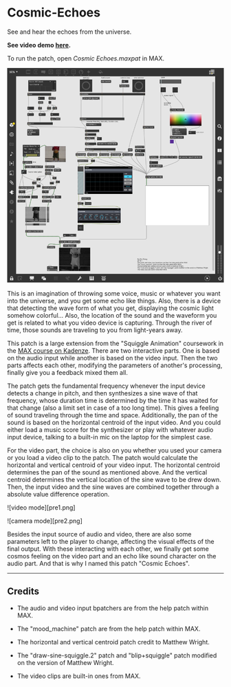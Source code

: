 # Cosmic-Echoes

See and hear the echoes from the universe.

**See video demo [here](https://www.kadenze.com/users/zhe-zhang/portfolio_projects/ii-c8d45663-014f-412c-9de1-e0ea8bed9224).**

To run the patch, open *Cosmic Echoes.maxpat* in MAX.

![patch](patch.png)

This is an imagination of throwing some voice, music or whatever you want into the universe, and you get some echo like things. Also, there is a device that detecting the wave form of what you get, displaying the cosmic light somehow colorful... Also, the location of the sound and the waveform you get is related to what you video device is capturing. Through the river of time, those sounds are traveling to you from light-years away.

This patch is a large extension from the "Squiggle Animation" coursework in the [MAX course on Kadenze](https://www.kadenze.com/courses/programming-max-structuring-interactive-software-for-digital-arts-i/info). There are two interactive parts. One is based on the audio input while another is based on the video input. Then the two parts affects each other, modifying the parameters of another's processing, finally give you a feedback mixed them all.

The patch gets the fundamental frequency whenever the input device detects a change in pitch, and then synthesizes a sine wave of that frequency, whose duration time is determined by the time it has waited for that change (also a limit set in case of a too long time). This gives a feeling of sound traveling through the time and space. Additionally, the pan of the sound is based on the horizontal centroid of the input video. And you could either load a music score for the synthesizer or play with whatever audio input device, talking to a built-in mic on the laptop for the simplest case.

For the video part, the choice is also on you whether you used your camera or you load a video clip to the patch. The patch would calculate the horizontal and vertical centroid of your video input. The horizontal centroid determines the pan of the sound as mentioned above. And the vertical centroid determines the vertical location of the sine wave to be drew down. Then, the input video and the sine waves are combined together through a absolute value difference operation.

![video mode][pre1.png]

![camera mode][pre2.png]

Besides the input source of audio and video, there are also some parameters left to the player to change, affecting the visual effects of the final output. With these interacting with each other, we finally get some cosmos feeling on the video part and an echo like sound character on the audio part. And that is why I named this patch "Cosmic Echoes".

-------

## Credits

* The audio and video input bpatchers are from the help patch within MAX.

* The "mood_machine" patch are from the help patch within MAX.

* The horizontal and vertical centroid patch credit to Matthew Wright.

* The "draw-sine-squiggle.2" patch and "blip+squiggle" patch modified on the version of Matthew Wright.

* The video clips are built-in ones from MAX.
